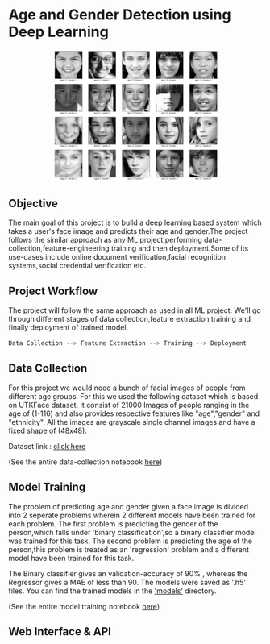 # Age and Gender Detection using Deep Learning

<div align="center"> 
<Img src="/Imgs/faces2.png" width="65%"/>
</div>


## Objective
The main goal of this project is to build a deep learning based system which takes a user's face image and predicts their age and gender.The project follows the similar approach as any ML project,performing data-collection,feature-engineering,training and then deployment.Some of its use-cases include online document verification,facial recognition systems,social credential verification etc.


## Project Workflow
The project will follow the same approach as used in all ML project. We'll go through different stages of data collection,feature extraction,training and finally deployment of trained model.

```python
Data Collection --> Feature Extraction --> Training --> Deployment
```


## Data Collection

For this project we would need a bunch of facial images of people from different age groups. For this we used the following dataset which is based on UTKFace dataset. It consist of 21000 Images of people ranging in the age of (1-116) and also provides respective features like "age","gender" and "ethnicity". All the images are grayscale single channel images and have a fixed shape of (48x48).


Dataset link : [click here](https://www.kaggle.com/nipunarora8/age-gender-and-ethnicity-face-data-csv)

(See the entire data-collection notebook [here](https://github.com/deepeshdm/Age-Gender-Detection/blob/main/Colab%20Notebooks/Data_Collection_%26_Processing.ipynb))


## Model Training

The problem of predicting age and gender given a face image is divided into 2 seperate problems wherein 2 different models have been trained for each problem. The first problem is predicting the gender of the person,which falls under 'binary classification',so a binary classifier model was trained for this task. The second problem is predicting the age of the person,this problem is treated as an 'regression' problem and a different model have been trained for this task.

The Binary classifier gives an validation-accuracy of 90% , whereas the Regressor gives a MAE of less than 90. The models were saved as '.h5' files. You can find the trained models in the ['models'](https://github.com/deepeshdm/Age-Gender-Detection/tree/main/models) directory.

(See the entire model training notebook [here](https://github.com/deepeshdm/Age-Gender-Detection/blob/main/Colab%20Notebooks/Training_Age_Gender_Detection_model.ipynb))


## Web Interface & API










